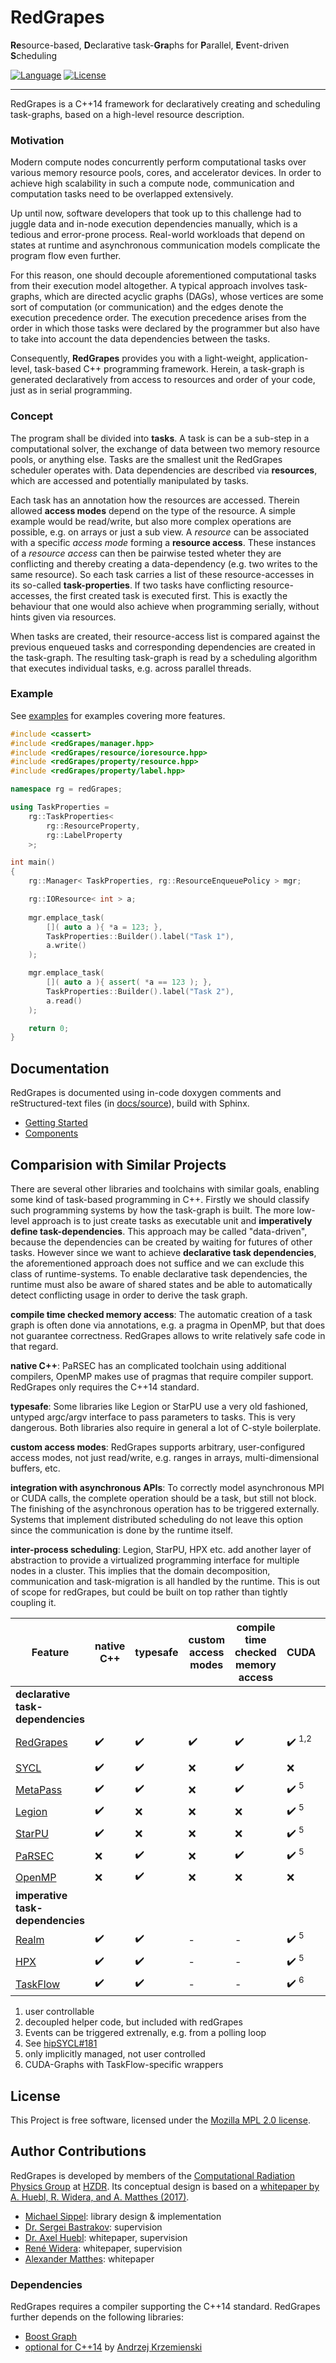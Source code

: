 # RedGrapes
**Re**source-based, **D**eclarative task-**Gra**phs for **P**arallel, **E**vent-driven **S**cheduling

[![Language](https://img.shields.io/badge/language-C%2B%2B14-lightgrey)](https://isocpp.org/)
[![License](https://img.shields.io/badge/license-MPL--2.0-blue.svg)](https://www.mozilla.org/en-US/MPL/2.0/)
<hr>

RedGrapes is a C++14 framework for declaratively creating and scheduling task-graphs, based on a high-level resource description.

### Motivation

Modern compute nodes concurrently perform computational tasks over various memory resource pools, cores, and accelerator devices.
In order to achieve high scalability in such a compute node, communication and computation tasks need to be overlapped extensively.

Up until now, software developers that took up to this challenge had to juggle data and in-node execution dependencies manually, which is a tedious and error-prone process.
Real-world workloads that depend on states at runtime and asynchronous communication models complicate the program flow even further.

For this reason, one should decouple aforementioned computational tasks from their execution model altogether.
A typical approach involves task-graphs, which are directed acyclic graphs (DAGs), whose vertices are some sort of computation (or communication) and the edges denote the execution precedence order.
The execution precedence arises from the order in which those tasks were declared by the programmer but also have to take into account the data dependencies between the tasks.

Consequently, **RedGrapes** provides you with a light-weight, application-level, task-based C++ programming framework.
Herein, a task-graph is generated declaratively from access to resources and order of your code, just as in serial programming.

### Concept

The program shall be divided into **tasks**.
A task is can be a sub-step in a computational solver, the exchange of data between two memory resource pools, or anything else.
Tasks are the smallest unit the RedGrapes scheduler operates with.
Data dependencies are described via **resources**, which are accessed and potentially manipulated by tasks.

Each task has an annotation how the resources are accessed.
Therein allowed **access modes** depend on the type of the resource.
A simple example would be read/write, but also more complex operations are possible, e.g. on arrays or just a sub view.
A *resource* can be associated with a specific *access mode* forming a **resource access**. These instances of a *resource access* can then be pairwise tested wheter they are conflicting and thereby creating a data-dependency (e.g. two writes to the same resource).
So each task carries a list of these resource-accesses in its so-called **task-properties**.
If two tasks have conflicting resource-accesses, the first created task is executed first.
This is exactly the behaviour that one would also achieve when programming serially, without hints given via resources.

When tasks are created, their resource-access list is compared against the previous enqueued tasks and corresponding dependencies are created in the task-graph.
The resulting task-graph is read by a scheduling algorithm that executes individual tasks, e.g. across parallel threads.

### Example

See [examples](examples) for examples covering more features.

```cpp
#include <cassert>
#include <redGrapes/manager.hpp>
#include <redGrapes/resource/ioresource.hpp>
#include <redGrapes/property/resource.hpp>
#include <redGrapes/property/label.hpp>

namespace rg = redGrapes;

using TaskProperties =
    rg::TaskProperties<
        rg::ResourceProperty,
        rg::LabelProperty
    >;

int main()
{
    rg::Manager< TaskProperties, rg::ResourceEnqueuePolicy > mgr;

    rg::IOResource< int > a;
	
    mgr.emplace_task(
        []( auto a ){ *a = 123; },
        TaskProperties::Builder().label("Task 1"),
        a.write()
    );

    mgr.emplace_task(
        []( auto a ){ assert( *a == 123 ); },
        TaskProperties::Builder().label("Task 2"),
        a.read()
    );

    return 0;
}
```

## Documentation

RedGrapes is documented using in-code doxygen comments and reStructured-text files (in [docs/source](docs/source)), build with Sphinx.

* [Getting Started](docs/source/tutorial/index.rst)
* [Components](docs/source/components.rst)

## Comparision with Similar Projects

There are several other libraries and toolchains with similar goals, enabling some kind of task-based programming in C++.
Firstly we should classify such programming systems by how the task-graph is built.
The more low-level approach is to just create tasks as executable unit and **imperatively define task-dependencies**.
This approach may be called "data-driven", because the dependencies can be created by waiting for futures of other tasks. <!--, so basically it is an implementation of an async scheduler.-->
However since we want to achieve **declarative task dependencies**, the aforementioned approach does not suffice and we can exclude this class of runtime-systems.
To enable declarative task dependencies, the runtime must also be aware of shared states and be able to automatically detect conflicting usage in order to derive the task graph.

**compile time checked memory access**: The automatic creation of a task graph is often done via annotations, e.g. a pragma in OpenMP, but that does not guarantee correctness. RedGrapes allows to write relatively safe code in that regard.

**native C++**: PaRSEC has an complicated toolchain using additional compilers, OpenMP makes use of pragmas that require compiler support. RedGrapes only requires the C++14 standard.

**typesafe**: Some libraries like Legion or StarPU use a very old fashioned, untyped argc/argv interface to pass parameters to tasks. This is very dangerous. Both libraries also require in general a lot of C-style boilerplate.

**custom access modes**: RedGrapes supports arbitrary, user-configured access modes, not just read/write, e.g. ranges in arrays, multi-dimensional buffers, etc.

**integration with asynchronous APIs**: To correctly model asynchronous MPI or CUDA calls, the complete operation should be a task, but still not block. The finishing of the asynchronous operation has to be triggered externally. Systems that implement distributed scheduling do not leave this option since the communication is done by the runtime itself.

**inter-process scheduling**: Legion, StarPU, HPX etc. add another layer of abstraction to provide a virtualized programming interface for multiple nodes in a cluster. This implies that the domain decomposition, communication and task-migration is all handled by the runtime. This is out of scope for redGrapes, but could be built on top rather than tightly coupling it.

| **Feature**                                                               | native C++         | typesafe           | custom access modes | compile time checked memory access | CUDA                              | MPI                               | other async APIs               | inter-process scheduling |
|---------------------------------------------------------------------------|--------------------|--------------------|---------------------|------------------------------------|-----------------------------------|-----------------------------------|--------------------------------|--------------------------|
| **declarative task-dependencies**                                         |                    |                    |                     |                                    |                                   |                                   |                                |                          |
| [RedGrapes](https://github.com/ComputationalRadiationPhysics/redGrapes)   | :heavy_check_mark: | :heavy_check_mark: | :heavy_check_mark:  | :heavy_check_mark:                 | :heavy_check_mark: <sup>1,2</sup> | :heavy_check_mark: <sup>1,2</sup> | :heavy_check_mark:<sup>3</sup> | :x:                      |
| [SYCL](https://www.khronos.org/sycl/)                                     | :heavy_check_mark: | :heavy_check_mark: | :x:                 | :heavy_check_mark:                 | :x:                               | :x:                               | :x: <sup>4</sup>               | :x:                      |
| [MetaPass](http://www.jlifflander.com/papers/meta-espm2016.pdf)           | :heavy_check_mark: | :heavy_check_mark: | :x:                 | :heavy_check_mark:                 | :heavy_check_mark: <sup>5</sup>   | :heavy_check_mark: <sup>5</sup>   | :x:                            | :heavy_check_mark:       |
| [Legion](https://legion.stanford.edu/)                                    | :heavy_check_mark: | :x:                | :x:                 | :x:                                | :heavy_check_mark: <sup>5</sup>   | :heavy_check_mark: <sup>5</sup>   | :x:                            | :heavy_check_mark:       |
| [StarPU](http://runtime.bordeaux.inria.fr/StarPU/)                        | :heavy_check_mark: | :x:                | :x:                 | :x:                                | :heavy_check_mark: <sup>5</sup>   | :heavy_check_mark: <sup>5</sup>   | :x:                            | :heavy_check_mark:       |
| [PaRSEC](http://icl.cs.utk.edu/parsec/)                                   | :x:                | :heavy_check_mark: | :x:                 | :heavy_check_mark:                 | :heavy_check_mark: <sup>5</sup>   | :heavy_check_mark: <sup>5</sup>   | :x:                            | :heavy_check_mark:       |
| [OpenMP](https://www.openmp.org/)                                         | :x:                | :heavy_check_mark: | :x:                 | :x:                                | :x:                               | :x:                               | :x:                            | :x:                      |
| **imperative task-dependencies**                                          |                    |                    |                     |                                    |                                   |                                   |                                |                          |
| [Realm](http://theory.stanford.edu/~aiken/publications/papers/pact14.pdf) | :heavy_check_mark: | :heavy_check_mark: | -                   | -                                  | :heavy_check_mark: <sup>5</sup>   |                                   | :x:                            | :heavy_check_mark:       |
| [HPX](http://stellar.cct.lsu.edu/projects/hpx/)                           | :heavy_check_mark: | :heavy_check_mark: | -                   | -                                  | :heavy_check_mark: <sup>5</sup>   | :heavy_check_mark: <sup>5</sup>   | :x:                            | :heavy_check_mark:       |
| [TaskFlow](https://taskflow.github.io/)                                   | :heavy_check_mark: | :heavy_check_mark: | -                   | -                                  | :heavy_check_mark: <sup>6</sup>   | :x:                               | :x:                            | :x:                      |

1. user controllable
2. decoupled helper code, but included with redGrapes
3. Events can be triggered extrenally, e.g. from a polling loop
4. See [hipSYCL#181](https://github.com/illuhad/hipSYCL/issues/181)
5. only implicitly managed, not user controlled
6. CUDA-Graphs with TaskFlow-specific wrappers

## License

This Project is free software, licensed under the [Mozilla MPL 2.0 license](LICENSE).

## Author Contributions

RedGrapes is developed by members of the [Computational Radiation Physics Group](https://hzdr.de/crp) at [HZDR](https://www.hzdr.de/).
Its conceptual design is based on a [whitepaper by A. Huebl, R. Widera, and A. Matthes (2017)](docs/2017_02_ResourceManagerDraft.pdf). 

* [Michael Sippel](https://github.com/michaelsippel): library design & implementation
* [Dr. Sergei Bastrakov](https://github.com/sbastrakov): supervision
* [Dr. Axel Huebl](https://github.com/ax3l): whitepaper, supervision
* [René Widera](https://github.com/psychocoderHPC): whitepaper, supervision
* [Alexander Matthes](https://github.com/theZiz): whitepaper


### Dependencies

RedGrapes requires a compiler supporting the C++14 standard.
RedGrapes further depends on the following libraries:

* [Boost Graph](https://www.boost.org/doc/libs/1_71_0/libs/graph/doc/)
* [optional for C++14](https://github.com/akrzemi1/Optional) by [Andrzej Krzemienski](https://github.com/akrzemi1)
